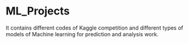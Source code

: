 # ML_Projects
It contains different codes of Kaggle competition and different types of models of Machine learning for prediction and analysis work.
